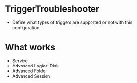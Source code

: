 # TriggerTroubleshooter
- Define what types of triggers are supported or not with this configuration.


# What works
- Service
- Advanced Logical Disk
- Advanced Folder
- Advanced Session